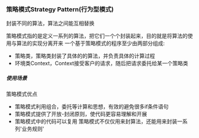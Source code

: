 ### 策略模式Strategy Pattern(行为型模式)
封装不同的算法，算法之间能互相替换

策略模式指的是定义一系列的算法，把它们一个个封装起来，目的就是将算法的使用与算法的实现分离开来
一个基于策略模式的程序至少由两部分组成:
- 策略类，策略类封装了具体的的算法，并负责具体的计算过程
- 环境类Context，Context接受客户的请求，随后把请求委托给某一个策略类

##### 使用场景
策略模式优点
- 策略模式利用组合，委托等计算和思想，有效的避免很多if条件语句
- 策略模式提供了开放-封闭原则，使代码更容易理解和开展
- 策略模式中的代码可以复用
策略模式不仅仅用来封算法，还能用来封装一系列'业务规则'
